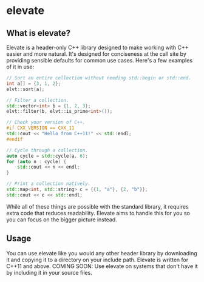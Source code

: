 # elevate

## What is elevate?
Elevate is a header-only C++ library designed to make working with C++ easier and more natural. It's designed for conciseness at the call site by providing sensible defaults for common use cases. Here's a few examples of it in use:

```cpp
// Sort an entire collection without needing std::begin or std::end.
int a[] = {3, 1, 2};
elvt::sort(a);

// Filter a collection.
std::vector<int> b = {1, 2, 3};
elvt::filter(b, elvt::is_prime<int>());

// Check your version of C++.
#if CXX_VERSION == CXX_11
std::cout << "Hello from C++11!" << std::endl;
#endif

// Cycle through a collection.
auto cycle = std::cycle(a, 6);
for (auto n : cycle) {
	std::cout << n << endl;
}

// Print a collection natively.
std::map<int, std::string> c = {{1, "a"}, {2, "b"}};
std::cout << c << std::endl;
```

While all of these things are possible with the standard library, it requires extra code that reduces readability. Elevate aims to handle this for you so you can focus on the bigger picture instead.

## Usage
You can use elevate like you would any other header library by downloading it and copying it to a directory on your include path. Elevate is written for C++11 and above.
COMING SOON: Use elevate on systems that don't have it by including it in your source files.
